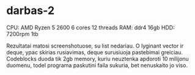 # darbas-2

CPU: AMD Ryzen 5 2600 6 cores 12 threads
RAM: ddr4 16gb
HDD: 7200rpm 1tb

Rezultatai matosi screenshotuose, su list nedariau. O lyginant vector ir deque, ypac skirias rusiavimas, deque surusiuoja pastebimai greiciau. Codeblocks duoda tik 2gb memory, kuriu neuztenka apdoroti 10 milijonu duomenu, todel programa paskutini faila sukuria, bet nenuskaito jo viso.
